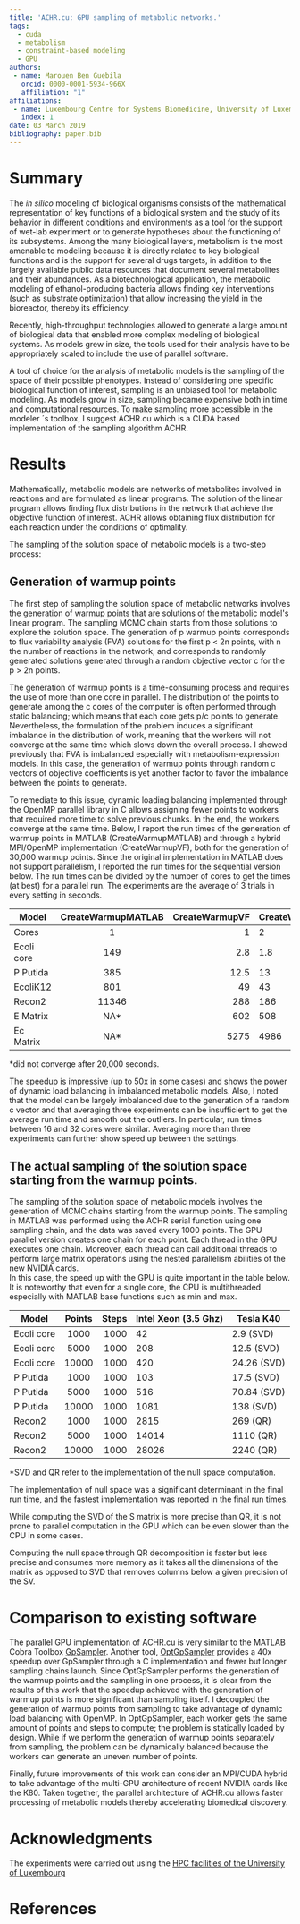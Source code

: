 ```yaml
---
title: 'ACHR.cu: GPU sampling of metabolic networks.'
tags:
  - cuda
  - metabolism
  - constraint-based modeling
  - GPU
authors:
 - name: Marouen Ben Guebila
   orcid: 0000-0001-5934-966X
   affiliation: "1"
affiliations:
 - name: Luxembourg Centre for Systems Biomedicine, University of Luxembourg.
   index: 1
date: 03 March 2019
bibliography: paper.bib
---
```


# Summary

The *in silico* modeling of biological organisms consists of the mathematical representation of key functions of a biological system and the study of its behavior in different 
conditions and environments as a tool for the support of wet-lab experiment or to generate hypotheses about the functioning of its subsystems. Among the many biological layers, 
metabolism is the most amenable to modeling because it is directly related to key biological functions and is the support for several drugs targets, in addition to the largely 
available public data resources that document several metabolites and their abundances. As a biotechnological application, the metabolic modeling of ethanol-producing bacteria allows 
finding
key interventions (such as substrate optimization) that allow increasing the yield in the bioreactor, thereby its efficiency.
 
Recently, high-throughput technologies allowed to generate a large amount of biological data that enabled more complex modeling of biological systems. As models grew in size, the 
tools used for their analysis have to be appropriately scaled to include the use of parallel software.

A tool of choice for the analysis of metabolic models is the sampling of the space of their possible phenotypes. Instead of considering one specific biological function of interest, 
sampling is an unbiased tool for metabolic modeling. As models grow in size, sampling became expensive both in time and computational resources. To make sampling more accessible in the 
modeler ´s toolbox, I suggest ACHR.cu which is a CUDA based implementation of the sampling algorithm ACHR.

# Results

Mathematically, metabolic models are networks of metabolites involved in reactions and are formulated as linear programs.  The solution of the linear program allows finding flux 
distributions in the network that achieve the objective function of interest. ACHR allows obtaining flux distribution for each reaction under the conditions of optimality.

The sampling of the solution space of metabolic models is a two-step process:

## Generation of warmup points

The first step of sampling the solution space of metabolic networks involves the generation of warmup points that are solutions of the metabolic model's linear program. The sampling 
MCMC chain starts from those solutions to explore the solution space. The generation of p warmup points corresponds to flux variability analysis (FVA) solutions for the first p < 2n 
points, with n the number of reactions in the network, and corresponds to randomly generated solutions generated through a random objective vector c for the p > 2n points.

The generation of warmup points is a time-consuming process and requires the use of more than one core in parallel. The distribution of the points to generate among the c cores of the 
computer is often performed through static balancing; which means that each core gets p/c points to generate. Nevertheless, the formulation of the problem induces a significant 
imbalance in the distribution of work, meaning that the workers will not converge at the same time which slows down the overall process. I showed previously that FVA is imbalanced 
especially with metabolism-expression models. In this case, the generation of warmup points through random c vectors of objective coefficients is yet another factor to favor the 
imbalance between the points to generate.

To remediate to this issue, dynamic loading balancing implemented through the OpenMP parallel library in C allows assigning fewer points to workers that required more time to solve 
previous chunks. In the end, the workers converge at the same time.
Below, I report the run times of the generation of warmup points in MATLAB (CreateWarmupMATLAB) and through a hybrid MPI/OpenMP implementation (CreateWarmupVF), both for the generation 
of 30,000 warmup points. 
Since the original implementation in MATLAB does not support parallelism, I reported the run times for the sequential version below. The run times can be divided by the number of cores 
to get the times (at best) for a parallel run.
The experiments are the average of 3 trials in every setting in seconds.

| Model         | CreateWarmupMATLAB | CreateWarmupVF  |CreateWarmupVF  |CreateWarmupVF |CreateWarmupVF |CreateWarmupVF |CreateWarmupVF |
| ------------- |:------------------:| ---------------:|----------------|---|-------|---|---|
| Cores         | 1                  | 1               |2               |4  |8      |16 |32 |
| Ecoli core    |149                 |2.8              |1.8             |0.8|0.7    |0.5|0.5|
| P Putida      | 385                | 12.5            |13              |8  |4      |2  |2  |
| EcoliK12      | 801                |    49           |43              |23 |10.4   |9.5|9.1|
| Recon2        | 11346              |     288         |186             |30 |32     |24 |21 |
| E Matrix      | NA*                |   602           |508             |130|52     |43 |43 |
| Ec Matrix     | NA*                | 5275            |4986            |924|224    |118|117|

*did not converge after 20,000 seconds.

The speedup is impressive (up to 50x in some cases) and shows the power of dynamic load balancing in imbalanced metabolic models.
Also, I noted that the model can be largely imbalanced due to the generation of a random c vector and that averaging three experiments can be insufficient to get the average run time 
and smooth out the outliers. In particular, run times between 16 and 32 cores were similar. Averaging more than three experiments can further show speed up between the settings.

## The actual sampling of the solution space starting from the warmup points.

The sampling of the solution space of metabolic models involves the generation of MCMC chains starting from the warmup points.
The sampling in MATLAB was performed using the ACHR serial function using one sampling chain, and the data was saved every 1000 points. The GPU parallel version creates one chain for 
each point. 
Each thread in the GPU executes one chain. Moreover, each thread can call additional threads to perform large matrix operations using the nested parallelism abilities of the new NVIDIA 
cards.   
In this case, the speed up with the GPU is quite important in the table below. It is noteworthy that even for a single core, the CPU is multithreaded especially with MATLAB base 
functions such as min and max.


| Model         | Points             | Steps           |Intel Xeon (3.5 Ghz)  |Tesla K40    |
| ------------- |:------------------:| ---------------:|----------------------|-------------|
| Ecoli core    | 1000               | 1000            |42                    | 2.9   (SVD) |      |
| Ecoli core    | 5000               | 1000            |208                   | 12.5  (SVD) |
| Ecoli core    | 10000              | 1000            |420                   | 24.26 (SVD) |
| P Putida      | 1000               | 1000            |103                   | 17.5  (SVD) |
| P Putida      | 5000               | 1000            |516                   | 70.84 (SVD) |
| P Putida      | 10000              | 1000            |1081                  | 138   (SVD) |
| Recon2        | 1000               | 1000            |2815                  | 269   (QR)  |
| Recon2        | 5000               | 1000            |14014                 | 1110  (QR)  |
| Recon2        | 10000              | 1000            |28026                 | 2240  (QR)  |
 

*SVD and QR refer to the implementation of the null space computation.
 
The implementation of null space was a significant determinant in the final run time, and the fastest implementation was reported in the final run times.

While computing the SVD of the S matrix is more precise than QR, it is not prone to parallel computation in the GPU which can be even slower than the CPU in some cases.

Computing the null space through QR decomposition is faster but less precise and consumes more memory as it takes all the dimensions of the matrix as opposed to SVD that removes 
columns 
below a given precision of the SV.

# Comparison to existing software

The parallel GPU implementation of ACHR.cu is very similar to the MATLAB Cobra Toolbox 
[GpSampler](https://github.com/marouenbg/cobratoolbox/blob/master/src/modelAnalysis/sampling/ACHRSampler.m). 
Another tool, [OptGpSampler](http://cs.ru.nl/~wmegchel/optGpSampler/) provides a 40x speedup over GpSampler through a C implementation and fewer but longer sampling chains launch.
Since OptGpSampler performs the generation of the warmup points and the sampling in one process, it is clear from the results of this work that the speedup achieved with the generation 
of warmup points is more significant than sampling itself. I decoupled the generation of warmup points from sampling to take advantage of dynamic load balancing with OpenMP. In 
OptGpSampler, 
each worker gets the same amount of points and steps to compute; the problem is statically loaded by design.
While if we perform the generation of warmup points separately from sampling, the problem can be dynamically balanced because the workers can generate an uneven number of points. 

Finally, future improvements of this work can consider an MPI/CUDA hybrid to take advantage of the multi-GPU architecture of recent NVIDIA cards like the K80. Taken together, the 
parallel architecture of ACHR.cu allows faster processing of metabolic models thereby accelerating biomedical discovery.

# Acknowledgments

The experiments were carried out using the [HPC facilities of the University of Luxembourg](http://hpc.uni.lu)

# References
